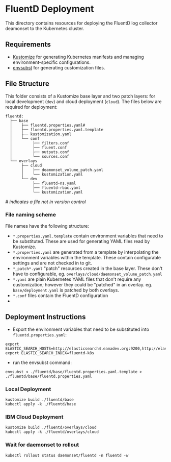 # FluentD Deployment

This directory contains resources for deploying the FluentD log collector deamonset to the Kubernetes cluster.

## Requirements
- [Kustomize](https://kubectl.docs.kubernetes.io/installation/kustomize/) for generating Kubernetes manifests and managing environment-specific configurations.
- [envsubst](https://linux.die.net/man/1/envsubst) for generating customization files.

## File Structure
This folder consists of a Kustomize base layer and two patch layers: for local development (`dev`) and cloud deployment (`cloud`).
The files below are required for deployment:

```
fluentd:
  ├── base
  │    ├── fluentd.properties.yaml#
  │    ├── fluentd.properties.yaml.template
  │    ├── kustomization.yaml
  │    └── conf
  │         ├── filters.conf
  │         ├── fluent.conf
  │         ├── outputs.conf
  │         └── sources.conf
  └── overlays
       ├── cloud
       │    ├── deamonset_volume_patch.yaml
       │    └── kustomization.yaml 
       └── dev
            ├── fluentd-ns.yaml
            ├── fluentd-rbac.yaml
            └── kustomization.yaml 
 ```
_# indicates a file not in version control_

### File naming scheme
File names have the following structure:

- `*.properties.yaml.template` contain environment variables that need to be substituted. These are used for generating YAML files read by Kustomize.
- `*.properties.yaml` are generated from a template by interpolating the environment variables within the template. These contain configurable settings and are not checked in to git.
- `*_patch*.yaml` "patch" resources created in the base layer. These don't have to configurable, eg. `overlays/cloud/daemonset_volume_patch.yaml`
- `*.yaml` are plain Kubernetes YAML files that don't require any customization; however they could be "patched" in an overlay. eg. `base/deployment.yaml` is patched by both overlays.
- `*.conf` files contain the FluentD configuration
- 
## Deployment Instructions
- Export the environment variables that need to be substituted into `fluentd.properties.yaml`:

```
export ELASTIC_SEARCH_HOSTS=http://elasticsearch4.eanadev.org:9200,http://elasticsearch5.eanadev.org:9200,http://elasticsearch6.eanadev.org:9200
export ELASTIC_SEARCH_INDEX=fluentd-k8s
```

- run the envsubst command:
```
envsubst < ./fluentd/base/fluentd.properties.yaml.template > ./fluentd/base/fluentd.properties.yaml
```

### Local Deployment
```
kustomize build ./fluentd/base
kubectl apply -k ./fluentd/base
```

### IBM Cloud Deployment
```
kustomize build ./fluentd/overlays/cloud
kubectl apply -k ./fluentd/overlays/cloud
```

### Wait for daemonset to rollout

```kubectl rollout status daemonset/fluentd -n fluentd -w```